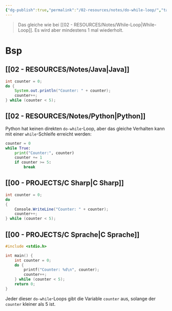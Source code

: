 ```yaml
---
{"dg-publish":true,"permalink":"/02-resources/notes/do-while-loop/","tags":["code"],"noteIcon":"","updated":"2025-07-12T13:31:41.294+02:00"}
---
```


>Das gleiche wie bei [[02 - RESOURCES/Notes/While-Loop\|While-Loop]]. Es wird aber mindestens 1 mal wiederholt.

# Bsp
## [[02 - RESOURCES/Notes/Java\|Java]]
```java
int counter = 0;
do {
    System.out.println("Counter: " + counter);
    counter++;
} while (counter < 5);
```

## [[02 - RESOURCES/Notes/Python\|Python]] 
Python hat keinen direkten `do-while`-Loop, aber das gleiche Verhalten kann mit einer `while`-Schleife erreicht werden:
```python
counter = 0
while True:
    print("Counter:", counter)
    counter += 1
    if counter >= 5:
        break
```

## [[00 - PROJECTS/C Sharp\|C Sharp]]
```csharp
int counter = 0;
do
{
    Console.WriteLine("Counter: " + counter);
    counter++;
} while (counter < 5);
```

## [[00 - PROJECTS/C Sprache\|C Sprache]]
```c
#include <stdio.h>

int main() {
    int counter = 0;
    do {
        printf("Counter: %d\n", counter);
        counter++;
    } while (counter < 5);
    return 0;
}
```

Jeder dieser `do-while`-Loops gibt die Variable `counter` aus, solange der `counter` kleiner als 5 ist.